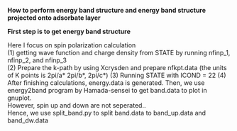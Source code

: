 **How to perform energy band structure and energy band structure projected onto adsorbate layer**

**First step is to get energy band structure**

Here I focus on spin polarization calculation <br />
(1) getting wave function and charge density from STATE by running nfinp_1, nfinp_2, and nfinp_3 <br />
(2) Prepare the k-path by using Xcrysden and prepare nfkpt.data (the units of K points is 2pi/a* 2pi/b*, 2pi/c*)
(3) Running STATE with ICOND = 22
(4) After finishing calculations, energy.data is generated.
Then, we use energy2band program by Hamada-sensei to get band.data to plot in gnuplot.<br />
However, spin up and down are not seperated..<br />
Hence, we use split_band.py to split band.data to band_up.data and band_dw.data<br />

